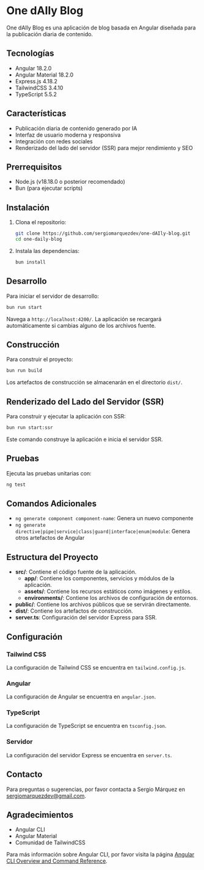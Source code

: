 # One dAIly Blog

One dAIly Blog es una aplicación de blog basada en Angular diseñada para la publicación diaria de contenido.

## Tecnologías

- Angular 18.2.0
- Angular Material 18.2.0
- Express.js 4.18.2
- TailwindCSS 3.4.10
- TypeScript 5.5.2

## Características

- Publicación diaria de contenido generado por IA
- Interfaz de usuario moderna y responsiva
- Integración con redes sociales
- Renderizado del lado del servidor (SSR) para mejor rendimiento y SEO

## Prerrequisitos

- Node.js (v18.18.0 o posterior recomendado)
- Bun (para ejecutar scripts)

## Instalación

1. Clona el repositorio:

   ```bash
   git clone https://github.com/sergiomarquezdev/one-dAIly-blog.git
   cd one-daily-blog
   ```

2. Instala las dependencias:
   ```bash
   bun install
   ```

## Desarrollo

Para iniciar el servidor de desarrollo:

```bash
bun run start
```

Navega a `http://localhost:4200/`. La aplicación se recargará automáticamente si cambias alguno de los archivos fuente.

## Construcción

Para construir el proyecto:

```bash
bun run build
```

Los artefactos de construcción se almacenarán en el directorio `dist/`.

## Renderizado del Lado del Servidor (SSR)

Para construir y ejecutar la aplicación con SSR:

```bash
bun run start:ssr
```

Este comando construye la aplicación e inicia el servidor SSR.

## Pruebas

Ejecuta las pruebas unitarias con:

```bash
ng test
```

## Comandos Adicionales

- `ng generate component component-name`: Genera un nuevo componente
- `ng generate directive|pipe|service|class|guard|interface|enum|module`: Genera otros artefactos de Angular

## Estructura del Proyecto

- **src/**: Contiene el código fuente de la aplicación.
  - **app/**: Contiene los componentes, servicios y módulos de la aplicación.
  - **assets/**: Contiene los recursos estáticos como imágenes y estilos.
  - **environments/**: Contiene los archivos de configuración de entornos.
- **public/**: Contiene los archivos públicos que se servirán directamente.
- **dist/**: Contiene los artefactos de construcción.
- **server.ts**: Configuración del servidor Express para SSR.

## Configuración

### Tailwind CSS

La configuración de Tailwind CSS se encuentra en `tailwind.config.js`.

### Angular

La configuración de Angular se encuentra en `angular.json`.

### TypeScript

La configuración de TypeScript se encuentra en `tsconfig.json`.

### Servidor

La configuración del servidor Express se encuentra en `server.ts`.

## Contacto

Para preguntas o sugerencias, por favor contacta a Sergio Márquez en [sergiomarquezdev@gmail.com](mailto:sergiomarquezdev@gmail.com).

## Agradecimientos

- Angular CLI
- Angular Material
- Comunidad de TailwindCSS

Para más información sobre Angular CLI, por favor visita la página [Angular CLI Overview and Command Reference](https://angular.dev/tools/cli).

